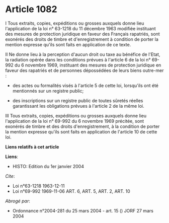 # Article 1082

I Tous extraits, copies, expéditions ou grosses auxquels donne lieu l'application de la loi n° 63-1218 du 11 décembre 1963
modifiée instituant des mesures de protection juridique en faveur des Français rapatriés, sont exonérés des droits de timbre
et d'enregistrement à condition de porter la mention expresse qu'ils sont faits en application de ce texte.

II Ne donne lieu à la perception d'aucun droit ou taxe au bénéfice de l'Etat, la radiation opérée dans les conditions prévues
à l'article 6 de la loi n° 69-992 du 6 novembre 1969, instituant des mesures de protection juridique en faveur des rapatriés
et de personnes dépossédées de leurs biens outre-mer :

- des actes ou formalités visés à l'article 5 de cette loi, lorsqu'ils ont été mentionnés sur un registre public;

- des inscriptions sur un registre public de toutes sûretés réelles garantissant les obligations prévues à l'article 2 de la
même loi.

III Tous extraits, copies, expéditions ou grosses auxquels donne lieu l'application de la loi n° 69-992 du 6 novembre 1969
précitée, sont exonérés de timbre et des droits d'enregistrement, à la condition de porter la mention expresse qu'ils sont
faits en application de l'article 10 de cette loi.

**Liens relatifs à cet article**

**Liens**:

  - HISTO: Edition du 1er janvier 2004

_Cite_:

  - Loi n°63-1218 1963-12-11
  - Loi n°69-992 1969-11-06 ART. 6, ART. 5, ART. 2, ART. 10

_Abrogé par_:

  - Ordonnance n°2004-281 du 25 mars 2004 - art. 15 () JORF 27 mars 2004
